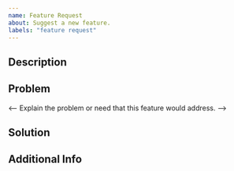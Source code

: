 ```yaml
---
name: Feature Request
about: Suggest a new feature.
labels: "feature request"
---
```


<!-- Use this template to request new features. --
<!-- Optional sections can be removed if not applicable. -->
<!-- Comments describe the purpose of each section. -->

## Description

<!-- Briefly describe the new feature you're suggesting. -->

## Problem

<-- Explain the problem or need that this feature would address. -->

## Solution

<!-- Describe your proposed solution for the new feature. -->

## Additional Info <!-- Optional -->

<!-- Any extra context or information that might support the feature request. -->
